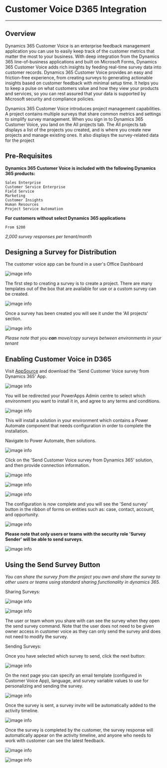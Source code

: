 # Customer Voice D365 Integration
___

## **Overview**

Dynamics 365 Customer Voice is an enterprise feedback management application you can use to easily keep track of the customer metrics that matter the most to your business. With deep integration from the Dynamics 365 line-of-business applications and built on Microsoft Forms, Dynamics 365 Customer Voice adds rich insights by feeding real-time survey data into customer records. Dynamics 365 Customer Voice provides an easy and friction-free experience, from creating surveys to generating actionable insights based on customer feedback with minimal setup time. It helps you to keep a pulse on what customers value and how they view your products and services, so you can rest assured that your data is supported by Microsoft security and compliance policies.

Dynamics 365 Customer Voice introduces project management capabilities. A project contains multiple surveys that share common metrics and settings to simplify survey management. When you sign in to Dynamics 365 Customer Voice, you land on the All projects tab. The All projects tab displays a list of the projects you created, and is where you create new projects and manage existing ones. It also displays the survey-related data for the project

## **Pre-Requisites**


**Dynamics 365 Customer Voice is included with the following Dynamics 365 products:**



    Sales Enterprise
    Customer Service Enterprise
    Field Service
    Marketing
    Customer Insights
    Human Resources
    Project Service Automation

**For customers without select Dynamics 365 applications**




    From $200

    

*2,000 survey responses per tenant/month*


## **Designing a Survey for Distribution**

The customer voice app can be found in a user's Office Dashboard

![image info](./Images/Picture0.png)

The first step to creating a survey is to create  a project. There are many templates out of the box that are available for use or a custom survey can be created.

![image info](./Images/Picture1.png)

Once a survey has been created you will see it under the 'All projects' section.

![image info](./Images/Picture1-2.png)

_Please note that you **can** move/copy surveys between environments in your tenant_

## **Enabling Customer Voice in D365**

Visit [AppSource](https://appsource.microsoft.com/en-us/) and download the 'Send Customer Voice survey from Dynamics 365' App.

![image info](./Images/Picture2.png)

You will be redirected your PowerApps Admin centre to select which environment you want to install it in, and agree to any terms and conditions.

![image info](./Images/Picture3.png)

This will install a solution in your environment which contains a Power Automate component that needs configuration in order to complete the installation. 

Navigate to Power Automate, then solutions.

![image info](./Images/Picture4.png)

Click on the 'Send Customer Voice survey from Dynamics 365' solution, and then provide connection information.

![image info](./Images/Picture5.png)

![image info](./Images/Picture6.png)

![image info](./Images/Picture7.png)

The configuration is now complete and you will see the 'Send survey' button in the ribbon of forms on entities such as: case, contact, account, and opportunity. 

![image info](./Images/Picture8.png)

**Please note that only users or teams with the security role 'Survey Sender' will be able to send surveys.**


![image info](./Images/Picture9.png)

## **Using the Send Survey Button**

_You can share the survey from the project you own and share the survey to other users or teams using standard sharing functionality in dynamics 365._

Sharing Surveys:

![image info](./Images/Picture10.png)

![image info](./Images/Picture11.png)

The user or team whom you share with can see the survey when they open the send survey command. Note that the user does not need to be given owner access in customer voice as they can only send the survey and does not need to modify the survey.

Sending Surveys:

Once you have selected which survey to send, click the next button:

![image info](./Images/Picture12.png)

On the next page you can specify an email template (configured in Customer Voice App), language, and survey variable values to use for personalizing and sending the survey.

![image info](./Images/Picture13.png)

Once the survey is sent, a survey invite will be automatically added to the activity timeline.

![image info](./Images/Picture14.png)

Once the survey is completed by the customer, the survey response will automatically appear on the activity timeline, and anyone who needs to work with customer can see the latest feedback.

![image info](./Images/Picture15.png)

![image info](./Images/Picture16.png)

